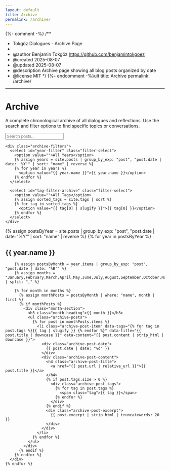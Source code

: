 ```yaml
---
layout: default
title: Archive
permalink: /archive/
---
```

{%- comment -%}
/**
 * Tokgöz Dialogues - Archive Page
 * 
 * @author Benjamin Tokgöz <https://github.com/benjamintokgoez>
 * @created 2025-08-07
 * @updated 2025-08-07
 * @description Archive page showing all blog posts organized by date
 * @license MIT
 */
{%- endcomment -%}ult
title: Archive
permalink: /archive/
---
<!--
/**
 * Tokgöz Dialogues - Archive Page
 * 
 * @author Benjamin Tokgöz <https://github.com/benjamintokgoez>
 * @created 2025-08-07
 * @updated 2025-08-07
 * @description Blog archive with search and filtering functionality
 * @license MIT
 */
-->

# Archive

<div class="archive-section">
  <div class="archive-intro">
    <p>A complete chronological archive of all dialogues and reflections. Use the search and filter options to find specific topics or conversations.</p>
  </div>

  <!-- Search and Filter -->
  <div class="archive-controls">
    <input type="text" id="search-input" placeholder="Search posts..." class="search-input">
    
    <div class="archive-filters">
      <select id="year-filter" class="filter-select">
        <option value="">All Years</option>
        {% assign years = site.posts | group_by_exp: "post", "post.date | date: '%Y'" | sort: "name" | reverse %}
        {% for year in years %}
          <option value="{{ year.name }}">{{ year.name }}</option>
        {% endfor %}
      </select>
      
      <select id="tag-filter-archive" class="filter-select">
        <option value="">All Tags</option>
        {% assign sorted_tags = site.tags | sort %}
        {% for tag in sorted_tags %}
          <option value="{{ tag[0] | slugify }}">{{ tag[0] }}</option>
        {% endfor %}
      </select>
    </div>
  </div>

  <!-- Posts by Year -->
  <div class="archive-timeline">
    {% assign postsByYear = site.posts | group_by_exp: "post", "post.date | date: '%Y'" | sort: "name" | reverse %}
    {% for year in postsByYear %}
      <div class="year-section" data-year="{{ year.name }}">
        <h2 class="year-heading">{{ year.name }}</h2>
        
        {% assign postsByMonth = year.items | group_by_exp: "post", "post.date | date: '%B'" %}
        {% assign months = "January,February,March,April,May,June,July,August,September,October,November,December" | split: "," %}
        
        {% for month in months %}
          {% assign monthPosts = postsByMonth | where: "name", month | first %}
          {% if monthPosts %}
            <div class="month-section">
              <h3 class="month-heading">{{ month }}</h3>
              <ul class="archive-posts">
                {% for post in monthPosts.items %}
                  <li class="archive-post-item" data-tags="{% for tag in post.tags %}{{ tag | slugify }} {% endfor %}" data-title="{{ post.title | downcase }}" data-content="{{ post.content | strip_html | downcase }}">
                    <div class="archive-post-date">
                      {{ post.date | date: "%d" }}
                    </div>
                    <div class="archive-post-content">
                      <h4 class="archive-post-title">
                        <a href="{{ post.url | relative_url }}">{{ post.title }}</a>
                      </h4>
                      {% if post.tags.size > 0 %}
                        <div class="archive-post-tags">
                          {% for tag in post.tags %}
                            <span class="tag">{{ tag }}</span>
                          {% endfor %}
                        </div>
                      {% endif %}
                      <div class="archive-post-excerpt">
                        {{ post.excerpt | strip_html | truncatewords: 20 }}
                      </div>
                    </div>
                  </li>
                {% endfor %}
              </ul>
            </div>
          {% endif %}
        {% endfor %}
      </div>
    {% endfor %}
  </div>
</div>
